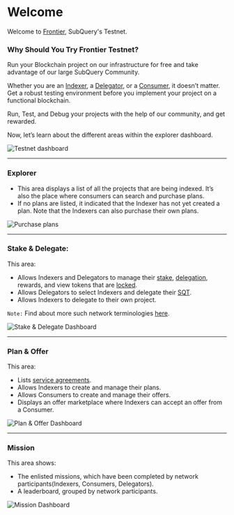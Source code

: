 # Welcome

Welcome to [Frontier](https://frontier.subquery.network/), SubQuery's Testnet. 

### Why Should You Try Frontier Testnet? 

Run your Blockchain project on our infrastructure for free and take advantage of our large SubQuery Community. <!--we can add specific number as well -->

Whether you are an [Indexer](../introduction.md), a [Delegator](../introduction.md), or a [Consumer](../introduction.md), it doesn’t matter. Get a robust testing environment before you implement your project on a functional blockchain. 

Run, Test, and Debug your projects with the help of our community, and get rewarded. 


Now, let’s learn about the different areas within the explorer dashboard.

![Testnet dashboard](/assets/img/dashboard.png) <br />

---

### Explorer

- This area displays a list of all the projects that are being indexed. It’s also the place where consumers can search and purchase plans. 
- If no plans are listed, it indicated that the Indexer has not yet created a plan. Note that the Indexers can also purchase their own plans.

![Purchase plans](/assets/img/purchase_plans.png) <br />

---

### Stake & Delegate: 

This area:
- Allows Indexers and Delegators to manage their [stake](../terminology.md#staking), [delegation](../terminology.md#delegating), rewards, and view tokens that are [locked](../terminology.md#lock-period). 
- Allows Delegators to select Indexers and delegate their [SQT](../token.md).
- Allows Indexers to delegate to their own project. 


`Note:` Find about more such network terminologies [here](../terminology.md). <br />

![Stake & Delegate Dashboard](/assets/img/stake_delegate_dashboard.png) <br />

---

### Plan & Offer

This area:
- Lists [service agreements](../../glossary/glossary.md#_1-service-agreements).
- Allows Indexers to create and manage their plans.
- Allows Consumers to create and manage their offers.
- Displays an offer marketplace where Indexers can accept an offer from a Consumer.

![Plan & Offer Dashboard](/assets/img/plan_offer_dashboard.png)<br/>

---
### Mission

This area shows:
- The enlisted missions, which have been completed by network participants(Indexers, Consumers, Delegators).
- A leaderboard, grouped by network participants.

![Mission Dashboard](/assets/img/missions_dashboard.png)<br/>

